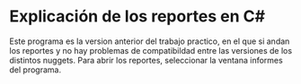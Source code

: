 # Explicación de los reportes en C#
Este programa es la version anterior del trabajo practico, en el que si andan los reportes y no hay problemas de compatibildad entre las versiones de los distintos nuggets.
Para abrir los reportes, seleccionar la ventana informes del programa.

